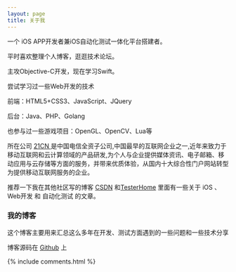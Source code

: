 ```yaml
---
layout: page
title: 关于我 
---
```


一个 iOS APP开发者兼iOS自动化测试一体化平台搭建者。
<p>
平时喜欢整理个人博客，逛逛技术论坛。
<p>
主攻Objective-C开发，现在学习Swift。
</p>
<p>
尝试学习过一些Web开发的技术
<p>
前端：HTML5+CSS3、JavaScript、JQuery
<p>
后台：Java、PHP、Golang
<p>
也参与过一些游戏项目：OpenGL、OpenCV、Lua等
<p>
所在公司
<a target="_blank" href="http://www.21cn.com/"> 21CN </a>
是中国电信全资子公司,中国最早的互联网企业之一,近年来致力于移动互联网和云计算领域的产品研发,为个人与企业提供媒体资讯、电子邮箱、移动应用与云存储等方面的服务，并带来优质体验，从国内十大综合性门户网站转型为提供移动互联网服务的企业。<p>

推荐一下我在其他社区写的博客
<a target="_blank" href="http://blog.csdn.net/yxys01">CSDN</a>
和<a target="_blank" href="https://testerhome.com/yxys01">TesterHome</a>
里面有一些关于 iOS 、Web开发 和 自动化测试 的文章。

<p>

<h3>  我的博客</h3>  

<p>

这个博客主要用来汇总这么多年在开发、测试方面遇到的一些问题和一些技术分享
<p>

<p> 

博客源码在 <a target="_blank" href="https://github.com/yxys01/yxys01.github.io/">Github</a> 上

<p> 

<p> 

<p> 


{% include comments.html %}

